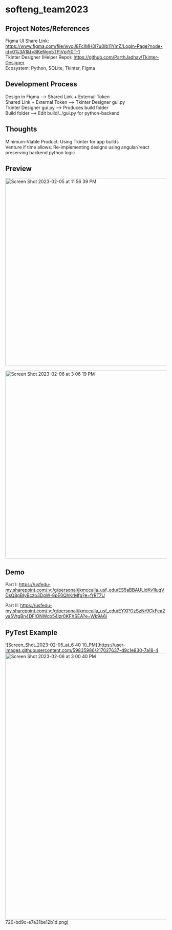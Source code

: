 # softeng_team2023

## Project Notes/References

Figma UI Share Link: https://www.figma.com/file/wvoJ8FcIMH0l7u0Ib11YmZ/LogIn-Page?node-id=0%3A1&t=8KeNgn5TPiVpjY0T-1 <br>
Tkinter Designer (Helper Repo): https://github.com/ParthJadhav/Tkinter-Designer <br>
Ecosystem: Python, SQLite, Tkinter, Figma

## Development Process <br>

Design in Figma --> Shared Link + External Token <br>
Shared Link + External Token --> Tkinter Designer gui.py <br>
Tkinter Designer gui.py --> Produces build folder <br>
Build folder --> Edit build/../gui.py for python-backend 

## Thoughts <br>

Minimum-Viable Product: Using Tkinter for app builds <br>
Venture if time allows: Re-implementing designs using angular/react preserving backend python logic 

## Preview <br>

<img width="585" alt="Screen Shot 2023-02-05 at 11 56 39 PM" src="https://user-images.githubusercontent.com/59835986/216887108-650a0774-0b53-4325-887f-e741b37a9762.png"> <br>

<img width="585" alt="Screen Shot 2023-02-06 at 3 06 19 PM" src="https://user-images.githubusercontent.com/59835986/217073984-6d3f114a-dbb2-427b-bd2b-2940ea487dcb.png"> <br>

## Demo <br>

Part I: https://usfedu-my.sharepoint.com/:v:/g/personal/jkmccalla_usf_edu/ES5aBBAULidKv1luqVDsQ8gBIyBczo3DgW-8pE0QhKrMfg?e=frRT7U <br>

Part II: https://usfedu-my.sharepoint.com/:v:/g/personal/jkmccalla_usf_edu/EYXPOzSzNr9CkFca2va5VtgBn4DFIONWcb54lzr0KFXSEA?e=Wk9A6i

## PyTest Example <br>

![Screen_Shot_2023-02-05_at_6 40 10_PM](https://user-images.githubusercontent.com/59835986/217027637-d9c1e830-7a18-4<img width="829" alt="Screen Shot 2023-02-06 at 3 00 40 PM" src="https://user-images.githubusercontent.com/59835986/217072989-3924bc7b-46f5-4d1b-954c-fc1c03410c10.png">
720-bd9c-e7a31be12b1d.png) <br>
